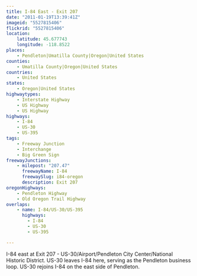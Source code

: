 ```yaml
---
title: I-84 East - Exit 207
date: "2011-01-19T13:39:41Z"
imageid: "5527815406"
flickrid: "5527815406"
location:
    latitude: 45.677743
    longitude: -118.8522
places:
    - Pendleton|Umatilla County|Oregon|United States
counties:
    - Umatilla County|Oregon|United States
countries:
    - United States
states:
    - Oregon|United States
highwaytypes:
    - Interstate Highway
    - US Highway
    - US Highway
highways:
    - I-84
    - US-30
    - US-395
tags:
    - Freeway Junction
    - Interchange
    - Big Green Sign
freewayJunctions:
    - milepost: "207.47"
      freewayName: I-84
      freewaySlug: i84-oregon
      description: Exit 207
oregonHighways:
    - Pendleton Highway
    - Old Oregon Trail Highway
overlaps:
    - name: I-84/US-30/US-395
      highways:
        - I-84
        - US-30
        - US-395

---
```

I-84 east at Exit 207 - US-30/Airport/Pendleton City Center/National Historic District.  US-30 leaves I-84 here, serving as the Pendleton business loop.  US-30 rejoins I-84 on the east side of Pendleton.
